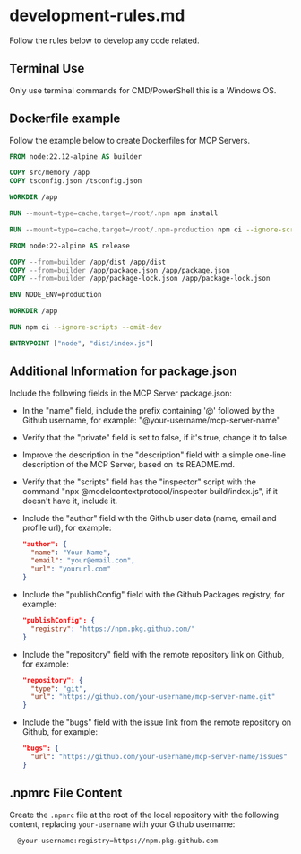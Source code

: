 # development-rules.md

Follow the rules below to develop any code related.

## Terminal Use

Only use terminal commands for CMD/PowerShell this is a Windows OS.

## Dockerfile example

Follow the example below to create Dockerfiles for MCP Servers.

```Dockerfile
FROM node:22.12-alpine AS builder

COPY src/memory /app
COPY tsconfig.json /tsconfig.json

WORKDIR /app

RUN --mount=type=cache,target=/root/.npm npm install

RUN --mount=type=cache,target=/root/.npm-production npm ci --ignore-scripts --omit-dev

FROM node:22-alpine AS release

COPY --from=builder /app/dist /app/dist
COPY --from=builder /app/package.json /app/package.json
COPY --from=builder /app/package-lock.json /app/package-lock.json

ENV NODE_ENV=production

WORKDIR /app

RUN npm ci --ignore-scripts --omit-dev

ENTRYPOINT ["node", "dist/index.js"]

```

## Additional Information for package.json

Include the following fields in the MCP Server package.json:

- In the "name" field, include the prefix containing '@' followed by the Github username, for example: "@your-username/mcp-server-name"
- Verify that the "private" field is set to false, if it's true, change it to false.
- Improve the description in the "description" field with a simple one-line description of the MCP Server, based on its README.md.
- Verify that the "scripts" field has the "inspector" script with the command "npx @modelcontextprotocol/inspector build/index.js", if it doesn't have it, include it.
- Include the "author" field with the Github user data (name, email and profile url), for example:

  ```json
  "author": {
    "name": "Your Name",
    "email": "your@email.com",
    "url": "yoururl.com"
  }
  ```

- Include the "publishConfig" field with the Github Packages registry, for example:

  ```json
  "publishConfig": {
    "registry": "https://npm.pkg.github.com/"
  }
  ```

- Include the "repository" field with the remote repository link on Github, for example:

  ```json
  "repository": {
    "type": "git",
    "url": "https://github.com/your-username/mcp-server-name.git"
  }
  ```

- Include the "bugs" field with the issue link from the remote repository on Github, for example:

  ```json
  "bugs": {
    "url": "https://github.com/your-username/mcp-server-name/issues"
  }
  ```

## .npmrc File Content

Create the `.npmrc` file at the root of the local repository with the following content, replacing `your-username` with your Github username:

  ```txt
    @your-username:registry=https://npm.pkg.github.com
  ```
